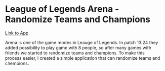 # League of Legends Arena - Randomize Teams and Champions

[Link to App](https://earnest-toffee-551ecf.netlify.app/)

Arena is one of the game modes in Leauge of Legends. In patch 13.24 they added possibility to play game with 8 people, so after many games with friends we started to randomize teams and champions. To make this process easier, I created a simple application that can randomize teams and chempions.
